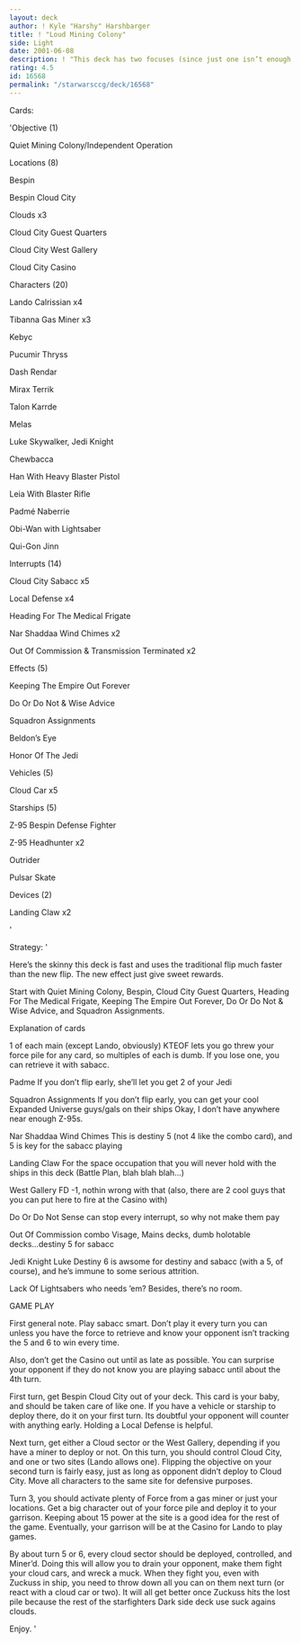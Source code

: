 ```yaml
---
layout: deck
author: ! Kyle "Harshy" Harshbarger
title: ! "Loud Mining Colony"
side: Light
date: 2001-06-08
description: ! "This deck has two focuses (since just one isn’t enough for Cloud City).  One is clouds and the other is our friend sabacc."
rating: 4.5
id: 16568
permalink: "/starwarsccg/deck/16568"
---
```

Cards: 

'Objective (1)

Quiet Mining Colony/Independent Operation


Locations (8)

Bespin

Bespin Cloud City

Clouds x3

Cloud City Guest Quarters

Cloud City West Gallery

Cloud City Casino


Characters (20)

Lando Calrissian x4

Tibanna Gas Miner x3

Kebyc

Pucumir Thryss

Dash Rendar

Mirax Terrik

Talon Karrde

Melas

Luke Skywalker, Jedi Knight

Chewbacca

Han With Heavy Blaster Pistol

Leia With Blaster Rifle

Padmé Naberrie

Obi-Wan with Lightsaber

Qui-Gon Jinn


Interrupts (14)

Cloud City Sabacc x5

Local Defense x4

Heading For The Medical Frigate

Nar Shaddaa Wind Chimes x2

Out Of Commission & Transmission Terminated x2


Effects (5)

Keeping The Empire Out Forever

Do Or Do Not & Wise Advice

Squadron Assignments

Beldon’s Eye

Honor Of The Jedi


Vehicles (5)

Cloud Car x5


Starships (5)

Z-95 Bespin Defense Fighter

Z-95 Headhunter x2

Outrider

Pulsar Skate


Devices (2)

Landing Claw x2

'

Strategy: '

Here’s the skinny this deck is fast and uses the traditional flip much faster than the new flip.  The new effect just give sweet rewards.


Start with Quiet Mining Colony, Bespin, Cloud City Guest Quarters, Heading For The Medical Frigate, Keeping The Empire Out Forever, Do Or Do Not & Wise Advice, and Squadron Assignments.


Explanation of cards


1 of each main (except Lando, obviously) KTEOF lets you go threw your force pile for any card, so multiples of each is dumb.  If you lose one, you can retrieve it with sabacc.


Padme If you don’t flip early, she’ll let you get 2 of your Jedi


Squadron Assignments If you don’t flip early, you can get your cool Expanded Universe guys/gals on their ships  Okay, I don’t have anywhere near enough Z-95s.


Nar Shaddaa Wind Chimes This is destiny 5 (not 4 like the combo card), and 5 is key for the sabacc playing


Landing Claw For the space occupation that you will never hold with the ships in this deck (Battle Plan, blah blah blah...)


West Gallery FD -1, nothin wrong with that (also, there are 2 cool guys that you can put here to fire at the Casino with)


Do Or Do Not Sense can stop every interrupt, so why not make them pay


Out Of Commission combo Visage, Mains decks, dumb holotable decks...destiny 5 for sabacc


Jedi Knight Luke Destiny 6 is awsome for destiny and sabacc (with a 5, of course), and he’s immune to some serious attrition.


Lack Of Lightsabers who needs ’em?  Besides, there’s no room.


GAME PLAY


First general note.  Play sabacc smart.  Don’t play it every turn you can unless you have the force to retrieve and know your opponent isn’t tracking the 5 and 6 to win every time.

Also, don’t get the Casino out until as late as possible.  You can surprise your opponent if they do not know you are playing sabacc until about the 4th turn.


First turn, get Bespin Cloud City out of your deck.  This card is your baby, and should be taken care of like one.  If you have a vehicle or starship to deploy there, do it on your first turn.  Its doubtful your opponent will counter with anything early.  Holding a Local Defense is helpful.

Next turn, get either a Cloud sector or the West Gallery, depending if you have a miner to deploy or not.  On this turn, you should control Cloud City, and one or two sites (Lando allows one).  Flipping the objective on your second turn is fairly easy, just as long as opponent didn’t deploy to Cloud City.  Move all characters to the same site for defensive purposes.

Turn 3, you should activate plenty of Force from a gas miner or just your locations.  Get a big character out of your force pile and deploy it to your garrison.  Keeping about 15 power at the site is a good idea for the rest of the game.  Eventually, your garrison will be at the Casino for Lando to play games.

By about turn 5 or 6, every cloud sector should be deployed, controlled, and Miner’d.  Doing this will allow you to drain your opponent, make them fight your cloud cars, and wreck a muck.  When they fight you, even with Zuckuss in ship, you need to throw down all you can on them next turn (or react with a cloud car or two).  It will all get better once Zuckuss hits the lost pile because the rest of the starfighters Dark side deck use suck agains clouds.

Enjoy. '
